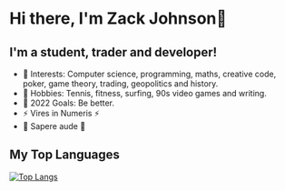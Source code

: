 # Hi there, I'm Zack Johnson👋 

## I'm a student, trader and developer!

- 🌱 Interests: Computer science, programming, maths, creative code, poker, game theory, trading, geopolitics and history. 
- 🎾 Hobbies: Tennis, fitness, surfing, 90s video games and writing.
- 🥅 2022 Goals: Be better.
- ⚡ Vires in Numeris ⚡
- 🔆 Sapere aude 🔆

## My Top Languages 

[![Top Langs](https://github-readme-stats-9po8o8t7y-zackjohnson1.vercel.app/api/top-langs/?username=ZackJohnson1&theme=midnight-purple)](https://github.com/ZackJohnson1/github-readme-stats)